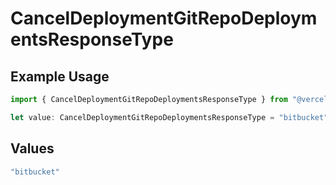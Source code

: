 # CancelDeploymentGitRepoDeploymentsResponseType

## Example Usage

```typescript
import { CancelDeploymentGitRepoDeploymentsResponseType } from "@vercel/sdk/models/operations/canceldeployment.js";

let value: CancelDeploymentGitRepoDeploymentsResponseType = "bitbucket";
```

## Values

```typescript
"bitbucket"
```